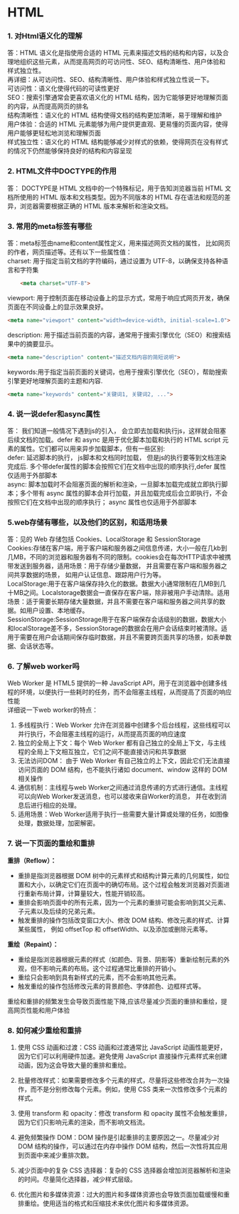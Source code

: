 # HTML
### 1. 对Html语义化的理解
答：HTML 语义化是指使用合适的 HTML 元素来描述文档的结构和内容，以及合理地组织这些元素，从而提高网页的可访问性、SEO、结构清晰性、用户体验和样式独立性。<br />
再详细：从可访问性、SEO、结构清晰性、用户体验和样式独立性说一下。<br />
可访问性：语义化使得代码的可读性更好<br />
SEO：搜索引擎通常会更喜欢语义化的 HTML 结构，因为它能够更好地理解页面的内容，从而提高网页的排名<br />
结构清晰性：语义化的 HTML 结构使得文档的结构更加清晰，易于理解和维护<br />
用户体验：合适的 HTML 元素能够为用户提供更直观、更易懂的页面内容，使得用户能够更轻松地浏览和理解页面<br />
样式独立性：语义化的 HTML 结构能够减少对样式的依赖，使得网页在没有样式的情况下仍然能够保持良好的结构和内容呈现<br />
### 2. HTML文件中DOCTYPE的作用
答： DOCTYPE是 HTML 文档中的一个特殊标记，用于告知浏览器当前 HTML 文档所使用的 HTML 版本和文档类型。因为不同版本的 HTML 存在语法和规范的差异，浏览器需要根据正确的 HTML 版本来解析和渲染文档。
### 3. 常⽤的meta标签有哪些
答：meta标签由name和content属性定义，用来描述网页文档的属性， 比如网页的作者，网页描述等。还有以下一些属性值：<br />
charset: 用于指定当前文档的字符编码，通过设置为 UTF-8，以确保支持各种语言和字符集<br />
```html
    <meta charset="UTF-8">
```
viewport: 用于控制页面在移动设备上的显示方式，常用于响应式网页开发，确保页面在不同设备上的显示效果良好。
```html
<meta name="viewport" content="width=device-width, initial-scale=1.0">
```
description: 用于描述当前页面的内容，通常用于搜索引擎优化（SEO）和搜索结果中的摘要显示。
```html
<meta name="description" content="描述文档内容的简短说明">
```
keywords:用于指定当前页面的关键词，也用于搜索引擎优化（SEO），帮助搜索引擎更好地理解页面的主题和内容.
```html
<meta name="keywords" content="关键词1, 关键词2, ...">

```
### 4. 说一说defer和async属性
答： 我们知道一般情况下遇到js的引入， 会立即去加载和执行js，这样就会阻塞后续文档的加载。defer 和 async 是用于优化脚本加载和执行的 HTML script 元素的属性。它们都可以用来异步加载脚本，但有一些区别:<br />
defer: 延迟脚本的执行， js脚本和文档同时加载， 但是js的执行要等到文档渲染完成后. 多个带defer属性的脚本会按照它们在文档中出现的顺序执行,defer 属性仅适用于外部脚本<br />
async: 脚本加载时不会阻塞页面的解析和渲染，一旦脚本加载完成就立即执行脚本；多个带有 async 属性的脚本会并行加载，并且加载完成后会立即执行，不会按照它们在文档中出现的顺序执行； async 属性也仅适用于外部脚本
### 5.web存储有哪些，以及他们的区别，和适用场景 
答：见的 Web 存储包括 Cookies、LocalStorage 和 SessionStorage<br />
Cookies:存储在客户端，用于客户端和服务器之间信息传递，大小一般在几kb到几MB，不同的浏览器和服务器有不同的限制。cookies会在每次HTTP请求中被携带发送到服务器，适用场景：用于存储少量数据， 并且需要在客户端和服务器之间共享数据的场景， 如用户认证信息、跟踪用户行为等。<br />
LocalStorage:用于在客户端保存持久化的数据。数据大小通常限制在几MB到几十MB之间。Localstorage数据会一直保存在客户端，除非被用户手动清除。适用场景：适于需要长期存储大量数据，并且不需要在客户端和服务器之间共享的数据。如用户设置、本地缓存。<br />
SessionStorage:SessionStorage用于在客户端保存会话级别的数据，数据大小和localStorage差不多，SessionStorage的数据会在用户会话结束时被清除。适用于需要在用户会话期间保存临时数据，并且不需要跨页面共享的场景，如表单数据、会话状态等。<br />
### 6. 了解web worker吗
Web Worker 是 HTML5 提供的一种 JavaScript API，用于在浏览器中创建多线程的环境，以便执行一些耗时的任务，而不会阻塞主线程，从而提高了页面的响应性能<br />
详细说一下web worker的特点：<br />
1. 多线程执行：Web Worker 允许在浏览器中创建多个后台线程，这些线程可以并行执行，不会阻塞主线程的运行，从而提高页面的响应速度
2. 独立的全局上下文：每个 Web Worker 都有自己独立的全局上下文，与主线程的全局上下文相互独立，它们之间不能直接访问和共享数据
3. 无法访问DOM： 由于 Web Worker 有自己独立的上下文，因此它们无法直接访问页面的 DOM 结构，也不能执行诸如 document、window 这样的 DOM 相关操作
4. 通信机制：主线程与web Worker之间通过消息传递的方式进行通信。主线程可以向Web Worker发送消息，也可以接收来自Worker的消息， 并在收到消息后进行相应的处理。
5. 适用场景：Web Worker适用于执行一些需要大量计算或处理的任务，如图像处理，数据处理，加密解密。

### 7. 说一下页面的重绘和重排
**重排（Reflow）：**
- 重排是指浏览器根据 DOM 树中的元素样式和结构计算元素的几何属性，如位置和大小，以确定它们在页面中的确切布局。这个过程会触发浏览器对页面进行重新布局计算，计算量较大，性能开销较高。
- 重排会影响页面中的所有元素，因为一个元素的重排可能会影响到其父元素、子元素以及后续的兄弟元素。
- 触发重排的操作包括改变窗口大小、修改 DOM 结构、修改元素的样式、计算某些属性， 例如 offsetTop 和 offsetWidth、以及添加或删除元素等。

**重绘（Repaint）：**
- 重绘是指浏览器根据元素的样式（如颜色、背景、阴影等）重新绘制元素的外观，但不影响元素的布局。这个过程通常比重排的开销小。
- 重绘只会影响到具有新样式的元素，而不会影响其他元素。
- 触发重绘的操作包括修改元素的背景颜色、字体颜色、边框样式等。

重绘和重排的频繁发生会导致页面性能下降,应该尽量减少页面的重排和重绘，提高网页性能和用户体验
### 8. 如何减少重绘和重排
1. 使用 CSS 动画和过渡：CSS 动画和过渡通常比 JavaScript 动画性能更好，因为它们可以利用硬件加速。避免使用 JavaScript 直接操作元素样式来创建动画，因为这会导致大量的重排和重绘。

2. 批量修改样式：如果需要修改多个元素的样式，尽量将这些修改合并为一次操作，而不是分别修改每个元素。例如，使用 CSS 类来一次性修改多个元素的样式。

3. 使用 transform 和 opacity：修改 transform 和 opacity 属性不会触发重排，因为它们只影响元素的渲染，而不影响文档流。

4. 避免频繁操作 DOM：DOM 操作是引起重排的主要原因之一。尽量减少对 DOM 结构的操作，可以通过在内存中操作 DOM 结构，然后一次性将其应用到页面中来减少重排次数。

5. 减少页面中的复杂 CSS 选择器：复杂的 CSS 选择器会增加浏览器解析和渲染的时间。尽量简化选择器，减少样式层级。

6. 优化图片和多媒体资源：过大的图片和多媒体资源也会导致页面加载缓慢和重排重绘。使用适当的格式和压缩技术来优化图片和多媒体资源。





